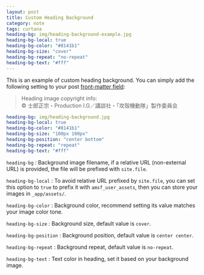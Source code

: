 ```yaml
---
layout: post
title: Custom Heading Background
category: note
tags: curtana
heading-bg: img/heading-background-example.jpg
heading-bg-local: true
heading-bg-color: "#8141b1"
heading-bg-size: "cover"
heading-bg-repeat: "no-repeat"
heading-bg-text: "#fff"
---
```


This is an example of custom heading background. You can simply add the following setting to your post [front-matter field](http://jekyllrb.com/docs/frontmatter/):

> Heading image copyright info:  
> &copy; 士郎正宗・Production I.G／講談社・「攻殻機動隊」製作委員会

```yaml
heading-bg: img/heading-background.jpg
heading-bg-local: true
heading-bg-color: "#8141b1"
heading-bg-size: "100px 100px"
heading-bg-position: "center bottom"
heading-bg-repeat: "repeat"
heading-bg-text: "#fff"
```

`heading-bg`
: Background image filename, if a relative URL (non-external URL) is provided, the file will be prefixed with `site.file`.

`heading-bg-local`
: To avoid relative URL prefixed by `site.file`, you can set this option to `true` to prefix it with `amsf_user_assets`, then you can store your images in `_app/assets/`.

`heading-bg-color`
: Background color, recommend setting its value matches your image color tone.

`heading-bg-size`
: Background size, default value is `cover`.

`heading-bg-position`
: Background position, default value is `center center`.

`heading-bg-repeat`
: Background repeat, default value is `no-repeat`.

`heading-bg-text`
: Text color in heading, set it based on your background image.
